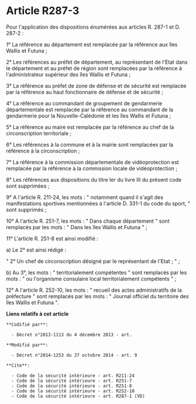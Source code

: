 # Article R287-3

Pour l'application des dispositions énumérées aux articles R. 287-1 et D. 287-2 : 

1° La référence au département est remplacée par la référence aux îles Wallis et Futuna ; 

2° Les références au préfet de département, au représentant de l'Etat dans le département et au préfet de région sont
remplacées par la référence à l'administrateur supérieur des îles Wallis et Futuna ; 

3° La référence au préfet de zone de défense et de sécurité est remplacée par la référence au haut fonctionnaire de défense
et de sécurité ; 

4° La référence au commandant de groupement de gendarmerie départementale est remplacée par la référence au commandant de la
gendarmerie pour la Nouvelle-Calédonie et les îles Wallis et Futuna ; 

5° La référence au maire est remplacée par la référence au chef de la circonscription territoriale ; 

6° Les références à la commune et à la mairie sont remplacées par la référence à la circonscription ; 

7° La référence à la commission départementale de vidéoprotection est remplacée par la référence à la commission locale de
vidéoprotection ; 

8° Les références aux dispositions du titre Ier du livre III du présent code sont supprimées ; 

9° A l'article R. 211-24, les mots : " notamment quand il s'agit des manifestations sportives mentionnées à l'article D.
331-1 du code du sport, " sont supprimés ; 

10° A l'article R. 251-7, les mots : " Dans chaque département " sont remplacés par les mots : " Dans les îles Wallis et
Futuna " ; 

11° L'article R. 251-8 est ainsi modifié : 

a) Le 2° est ainsi rédigé : 

" 2° Un chef de circonscription désigné par le représentant de l'Etat ; " ; 

b) Au 3°, les mots : " territorialement compétentes " sont remplacés par les mots : " ou l'organisme consulaire local
territorialement compétents " ; 

12° A l'article R. 252-10, les mots : " recueil des actes administratifs de la préfecture " sont remplacés par les mots : "
Journal officiel du territoire des îles Wallis et Futuna ".

**Liens relatifs à cet article**

	**Codifié par**:

	  - Décret n°2013-1113 du 4 décembre 2013 - art.

	**Modifié par**:

	  - Décret n°2014-1253 du 27 octobre 2014 - art. 9

	**Cite**:

	  - Code de la sécurité intérieure - art. R211-24
	  - Code de la sécurité intérieure - art. R251-7
	  - Code de la sécurité intérieure - art. R251-8
	  - Code de la sécurité intérieure - art. R252-10
	  - Code de la sécurité intérieure - art. R287-1 (VD)
